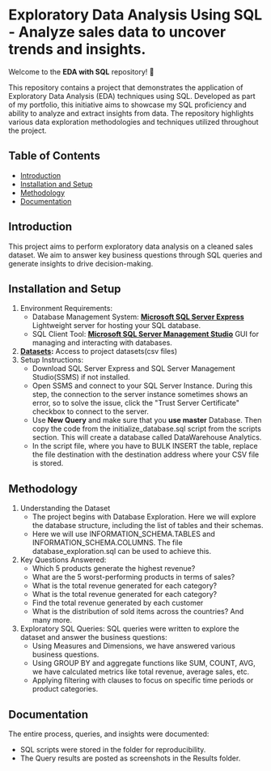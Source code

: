 # Exploratory Data Analysis Using SQL - Analyze sales data to uncover trends and insights.
Welcome to the **EDA with SQL** repository! 🚀

This repository contains a project that demonstrates the application of Exploratory Data Analysis (EDA) techniques using SQL. Developed as part of my portfolio, this initiative aims to showcase my SQL proficiency and ability to analyze and extract insights from data. The repository highlights various data exploration methodologies and techniques utilized throughout the project.




## Table of Contents
- [Introduction](#introduction)
- [Installation and Setup](#installation-and-setup)
- [Methodology](#methodology)
- [Documentation](#documentation)


## Introduction 
This project aims to perform exploratory data analysis on a cleaned sales dataset. We aim to answer key business questions through SQL queries and generate insights to drive decision-making.

## Installation and Setup
1. Environment Requirements:
   - Database Management System: **[Microsoft SQL Server Express](https://www.microsoft.com/en-IN/sql-server/sql-server-downloads?msockid=1121eefa1594621101e0fa58140f634b)** Lightweight server for hosting your SQL database.
   - SQL Client Tool: **[Microsoft SQL Server Management Studio](https://learn.microsoft.com/en-us/ssms/download-sql-server-management-studio-ssms?view=sql-server-ver16)** GUI for managing and interacting with databases.
2. **[Datasets](datsets/):** Access to project datasets(csv files)
3. Setup Instructions:
   - Download SQL Server Express and SQL Server Management Studio(SSMS) if not installed.
   - Open SSMS and connect to your SQL Server Instance. During this step, the connection to the server instance sometimes shows an error, so to solve the issue, click the "Trust Server Certificate" checkbox to connect to the server. 
   - Use **New Query** and make sure that you **use master** Database. Then copy the code from the initialize_database.sql script from the scripts section. This will create a database called DataWarehouse Analytics.
   - In the script file, where you have to BULK INSERT the table, replace the file destination with the destination address where your CSV file is stored.

## Methodology
1. Understanding the Dataset
   - The project begins with Database Exploration. Here we will explore the database structure, including the list of tables and their schemas.
   - Here we will use INFORMATION_SCHEMA.TABLES and  INFORMATION_SCHEMA.COLUMNS. The file database_exploration.sql can be used to achieve this.
2. Key Questions Answered:
   - Which 5 products generate the highest revenue?
   - What are the 5 worst-performing products in terms of sales?
   - What is the total revenue generated for each category?
   - What is the total revenue generated for each category?
   - Find the total revenue generated by each customer
   - What is the distribution of sold items across the countries?
     And many more.
3. Exploratory SQL Queries:
   SQL queries were written to explore the dataset and answer the business questions:
   - Using Measures and Dimensions, we have answered various business questions.
   - Using GROUP BY and aggregate functions like SUM, COUNT, AVG, we have calculated metrics like total revenue, average sales, etc.
   - Applying filtering with  clauses to focus on specific time periods or product categories.
  
## Documentation
The entire process, queries, and insights were documented:
  - SQL scripts were stored in the  folder for reproducibility.
  - The Query results are posted as screenshots in the Results folder.
   


 
